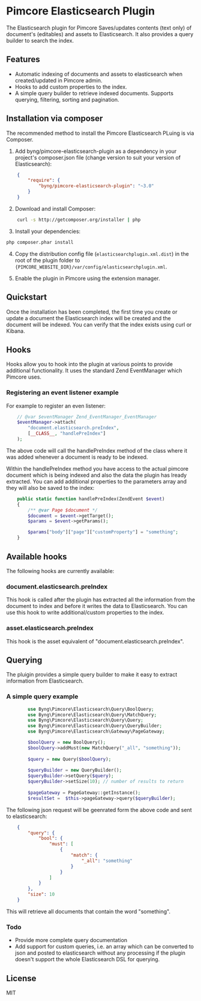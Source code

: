 # Pimcore Elasticsearch Plugin

The Elasticsearch plugin for Pimcore Saves/updates contents (text only) of document's (editables) and assets to Elasticsearch. It also provides a query builder to search the index.

## Features

* Automatic indexing of documents and assets to elasticsearch when created/updated in Pimcore admin. 
* Hooks to add custom properties to the index.
* A simple query builder to retrieve indexed documents. Supports querying, filtering, sorting and pagination.

## Installation via composer

The recommended method to install the Pimcore Elasticsearch PLuing is via Composer.

1. Add byng/pimcore-elasticsearch-plugin as a dependency in your project's composer.json file (change version to suit your version of Elasticsearch):
```json
    {
        "require": {
            "byng/pimcore-elasticsearch-plugin": "~3.0"
        }
    }
```

2. Download and install Composer:
```bash
    curl -s http://getcomposer.org/installer | php
```

3. Install your dependencies:
```bash
php composer.phar install
```

4. Copy the distribution config file (`elasticsearchplugin.xml.dist`) in the root of the plugin folder 
to `{PIMCORE_WEBSITE_DIR}/var/config/elasticsearchplugin.xml`.

5. Enable the plugin in Pimcore using the extension manager.

## Quickstart

Once the installation has been completed, the first time you create or update a document the Elasticsearch index will be created and the document will be indexed. You can verify that the index exists using curl or Kibana.

## Hooks

Hooks allow you to hook into the plugin at various points to provide additional functionality. It uses the standard Zend EventManager which Pimcore uses. 

### Registering an event listener example

For example to register an even listener:

```php
    // @var $eventManager Zend_EventManager_EventManager
    $eventManager->attach(
        "document.elasticsearch.preIndex",
        [__CLASS__, "handlePreIndex"]
    );
```

The above code will call the handlePreIndex method of the class where it was added whenever a document is ready to be indexed.

Within the handlePreIndex method you have access to the actual pimcore document which is being indexed and also the data the plugin has lready extracted. You can add additional properties to the parameters array and they will also be saved to the index:

```php
    public static function handlePreIndex(ZendEvent $event)
    {
        /** @var Page $document */
        $document = $event->getTarget();
        $params = $event->getParams();

        $params["body"]["page"]["customProperty"] = "something";
    }
```

## Available hooks

The following hooks are currently available:

### document.elasticsearch.preIndex

This hook is called after the plugin has extracted all the information from the document to index and before it writes the data to Elasticsearch. You can use this hook to write additional/custom properties to the index.

### asset.elasticsearch.preIndex

This hook is the asset equivalent of "document.elasticsearch.preIndex".


## Querying

The pluigin provides a simple query builder to make it easy to extract information from Elasticsearch.

### A simple query example

```php
        use Byng\Pimcore\Elasticsearch\Query\BoolQuery;
        use Byng\Pimcore\Elasticsearch\Query\MatchQuery;
        use Byng\Pimcore\Elasticsearch\Query\Query;
        use Byng\Pimcore\Elasticsearch\Query\QueryBuilder;
        use Byng\Pimcore\Elasticsearch\Gateway\PageGateway;

        $boolQuery = new BoolQuery();
        $boolQuery->addMust(new MatchQuery("_all", "something"));
        
        $query = new Query($boolQuery);
        
        $queryBuilder = new QueryBuilder();
        $queryBuilder->setQuery($query);
        $queryBuilder->setSize(10); // number of results to return
        
        $pageGateway = PageGateway::getInstance();
        $resultSet =  $this->pageGateway->query($queryBuilder);
```

The following json request will be geenrated form the above code and sent to elasticsearch:

```json
    {
        "query": {
            "bool": {
                "must": [
                    {
                        "match": {
                            "_all": "something"
                        }
                    }
                ]
            }
        },
        "size": 10
    }
```

This will retrieve all documents that contain the word "something".

### Todo

* Provide more complete query documentation
* Add support for custom queries, i.e. an array which can be converted to json and posted to elasticsearch without any processing if the plugin doesn't support the whole Elasticsearch DSL for querying.

## License

MIT
